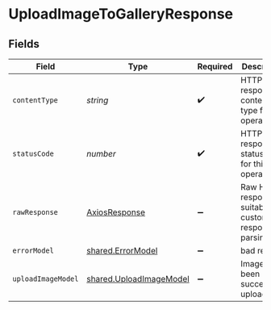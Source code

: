 # UploadImageToGalleryResponse


## Fields

| Field                                                              | Type                                                               | Required                                                           | Description                                                        |
| ------------------------------------------------------------------ | ------------------------------------------------------------------ | ------------------------------------------------------------------ | ------------------------------------------------------------------ |
| `contentType`                                                      | *string*                                                           | :heavy_check_mark:                                                 | HTTP response content type for this operation                      |
| `statusCode`                                                       | *number*                                                           | :heavy_check_mark:                                                 | HTTP response status code for this operation                       |
| `rawResponse`                                                      | [AxiosResponse](https://axios-http.com/docs/res_schema)            | :heavy_minus_sign:                                                 | Raw HTTP response; suitable for custom response parsing            |
| `errorModel`                                                       | [shared.ErrorModel](../../models/shared/errormodel.md)             | :heavy_minus_sign:                                                 | bad request                                                        |
| `uploadImageModel`                                                 | [shared.UploadImageModel](../../models/shared/uploadimagemodel.md) | :heavy_minus_sign:                                                 | Image has been successfully uploaded                               |